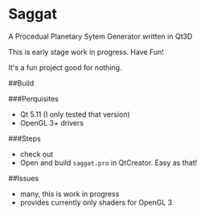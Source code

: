 # Saggat
A Procedual Planetary Sytem Generator written in Qt3D

This is early stage work in progress. Have Fun!

It's a fun project good for nothing.


##Build

###Perquisites
* Qt 5.11 (I only tested that version)
* OpenGL 3+ drivers

###Steps
* check out
* Open and build `saggat.pro` in QtCreator. Easy as that!

##Issues
* many, this is work in progress
* provides currently only shaders for OpenGL 3

